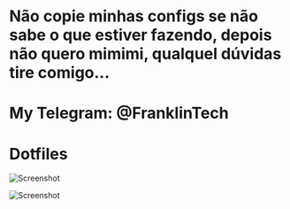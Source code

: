 # Não copie minhas configs se não sabe o que estiver fazendo, depois não quero mimimi, qualquel dúvidas tire comigo...
# My Telegram: @FranklinTech
# Dotfiles

![Screenshot](https://github.com/fffranks/dotfiles/blob/master/imagens/Logo2.png)

![Screenshot](https://github.com/fffranks/dotfiles/blob/master/imagens/Print1.png)
